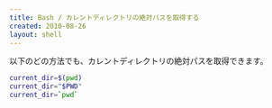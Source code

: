 ```yaml
---
title: Bash / カレントディレクトリの絶対パスを取得する
created: 2010-08-26
layout: shell
---
```


以下のどの方法でも、カレントディレクトリの絶対パスを取得できます。

```bash
current_dir=$(pwd)
current_dir="$PWD"
current_dir=`pwd`
```

